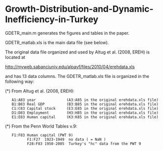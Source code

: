 # Growth-Distribution-and-Dynamic-Inefficiency-in-Turkey

GDETR_main.m generates the figures and tables in the paper.

GDETR_matlab.xls is the main data file (see below).

The original data file organized and used by Altug et al. (2008, EREH) is
located at 

   http://myweb.sabanciuniv.edu/alpayf/files/2010/04/erehdata.xls

 and has 13 data columns. The GDETR_matlab.xls file is organized in the 
 following way:
 
 (*) From Altug et al. (2008, EREH):

       A1:A83 year              (A3:A85 in the original erehdata.xls file)
       B1:B83 Real GDP          (B3:B85 in the original erehdata.xls file)
       C1:C83 Capital stock     (E3:E85 in the original erehdata.xls file)
       D1:D83 Employment        (H3:H85 in the original erehdata.xls file)
       E1:E83 Human capital     (K3:K85 in the original erehdata.xls file)
 
 (*) From the Penn World Tables v.9:

       F1:F83 Human capital (PWT 9)
              F1:F27  1923-1949  no data ( = NaN )
              F28:F83 1950-2005  Turkey's "hc" data from the PWT 9
